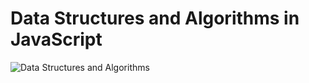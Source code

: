 # Data Structures and Algorithms in JavaScript

![Data Structures and Algorithms](https://media.giphy.com/media/ZThQqlxY5BXMc/giphy.gif)
